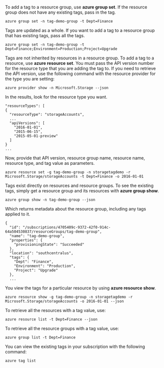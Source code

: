 To add a tag to a resource group, use **azure group set**. If the resource group does not have any existing tags, pass in the tag.

    azure group set -n tag-demo-group -t Dept=Finance

Tags are updated as a whole. If you want to add a tag to a resource group that has existing tags, pass all the tags. 

    azure group set -n tag-demo-group -t Dept=Finance;Environment=Production;Project=Upgrade

Tags are not inherited by resources in a resource group. To add a tag to a resource, use **azure resource set**. You must pass the API version number for the resource type that you are adding the tag to. If you need to retrieve the API version, use the following command with the resource provider for the type you are setting:

    azure provider show -n Microsoft.Storage --json

In the results, look for the resource type you want.

    "resourceTypes": [
    {
      "resourceType": "storageAccounts",
      ...
      "apiVersions": [
        "2016-01-01",
        "2015-06-15",
        "2015-05-01-preview"
      ]
    }
    ...

Now, provide that API version, resource group name, resource name, resource type, and tag value as parameters.

    azure resource set -g tag-demo-group -n storagetagdemo -r Microsoft.Storage/storageAccounts -t Dept=Finance -o 2016-01-01

Tags exist directly on resources and resource groups. To see the existing tags, simply get a resource group and its resources with **azure group show**.

    azure group show -n tag-demo-group --json

Which returns metadata about the resource group, including any tags applied to it.

    {
      "id": "/subscriptions/4705409c-9372-42f0-914c-64a504530837/resourceGroups/tag-demo-group",
      "name": "tag-demo-group",
      "properties": {
        "provisioningState": "Succeeded"
      },
      "location": "southcentralus",
      "tags": {
        "Dept": "Finance",
        "Environment": "Production",
        "Project": "Upgrade"
      },
      ...

You view the tags for a particular resource by using **azure resource show**.

    azure resource show -g tag-demo-group -n storagetagdemo -r Microsoft.Storage/storageAccounts -o 2016-01-01 --json

To retrieve all the resources with a tag value, use:

    azure resource list -t Dept=Finance --json

To retrieve all the resource groups with a tag value, use:

    azure group list -t Dept=Finance

You can view the existing tags in your subscription with the following command:

    azure tag list

